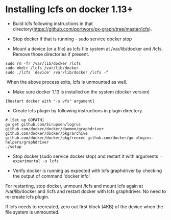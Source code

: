 # Installing lcfs on docker 1.13+

* Build lcfs following instructions in that directory(https://github.com/portworx/px-graph/tree/master/lcfs).

* Stop docker if that is running - sudo service docker stop

* Mount a device (or a file) as lcfs file system at /var/lib/docker and /lcfs.  Remove those directories if present.

```
sudo rm -fr /var/lib/docker /lcfs
sudo mkdir /lcfs /var/lib/docker
sudo ./lcfs 'device' /var/lib/docker /lcfs -f
```
​    When the above process exits, lcfs is unmounted as well.

* Make sure docker 1.13 is installed on the system (docker version)

`[Restart docker with "-s vfs" argument]`

* Create lcfs plugin by following instructions in plugin directory.

````
# [Set up GOPATH]
go get github.com/Sirupsen/logrus github.com/docker/docker/daemon/graphdriver github.com/docker/docker/pkg/archive github.com/docker/docker/pkg/reexec github.com/docker/go-plugins-helpers/graphdriver
./setup
````

* Stop docker (sudo service docker stop) and restart it with arguments `--experimental -s lcfs`

* Verify docker is running as expected with lcfs graphdriver by checking the output of command 'docker info'.

For restarting, stop docker, unmount /lcfs and mount lcfs again at /var/lib/docker and /lcfs and restart docker with lcfs graphdriver.  No need to re-create lcfs plugin.

If lcfs needs to recreated, zero out first block (4KB) of the device when the file system is unmounted.
